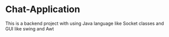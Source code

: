 # Chat-Application
This is a backend project with using Java language like Socket classes and GUI like swing and Awt
